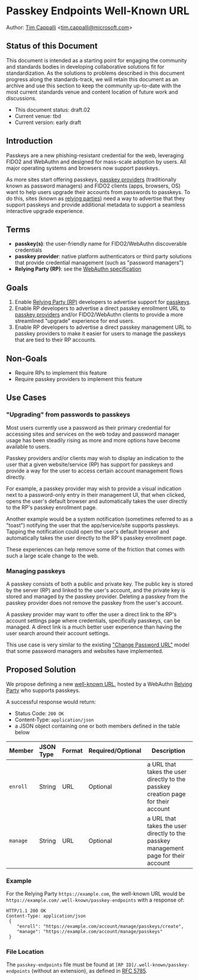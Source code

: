# Passkey Endpoints Well-Known URL

Author: [Tim Cappalli](https://github.com/timcappalli) &lt;tim.cappalli@microsoft.com&gt;

## Status of this Document

This document is intended as a starting point for engaging the community and standards bodies in developing collaborative solutions fit for standardization. As the solutions to problems described in this document progress along the standards-track, we will retain this document as an archive and use this section to keep the community up-to-date with the most current standards venue and content location of future work and discussions.

- This document status: draft.02
- Current venue: tbd
- Current version: early draft

## Introduction

Passkeys are a new phishing-resistant credential for the web, leveraging FIDO2 and WebAuthn and designed for mass-scale adoption by users. All major operating systems and browsers now support passkeys.

As more sites start offering passkeys, [passkey providers](#terms) (traditionally known as password managers) and FIDO2 clients (apps, browsers, OS) want to help users upgrade their accounts from passwords to passkeys. To do this, sites (known as [relying parties](#terms)) need a way to advertise that they support passkeys and provide additional metadata to support a seamless interactive upgrade experience.

## Terms

- **passkey(s)**: the user-friendly name for FIDO2/WebAuthn discoverable credentials
- **passkey provider**: native platform authenticators or third party solutions that provide credential management (such as "password managers")
- **Relying Party (RP)**: see the [WebAuthn specification](https://w3c.github.io/webauthn/#relying-party)

## Goals

1. Enable [Relying Party (RP)](#terms) developers to advertise support for [passkeys](#terms).
2. Enable RP developers to advertise a direct passkey enrollment URL to [passkey providers](#terms) and/or FIDO2/WebAuthn clients to provide a more streamlined "upgrade" experience for end users.
3. Enable RP developers to advertise a direct passkey management URL to passkey providers to make it easier for users to manage the passkeys that are tied to their RP accounts.

## Non-Goals

- Require RPs to implement this feature
- Require passkey providers to implement this feature

## Use Cases

### "Upgrading" from passwords to passkeys

Most users currently use a password as their primary credential for accessing sites and services on the web today and password manager usage has been steadily rising as more and more options have become available to users.

Passkey providers and/or clients may wish to display an indication to the user that a given website/service (RP) has support for passkeys and provide a way for the user to access certain account management flows directly.

For example, a passkey provider may wish to provide a visual indication next to a password-only entry in their management UI, that when clicked, opens the user's default browser and automatically takes the user directly to the RP's passkey enrollment page.

Another example would be a system notification (sometimes referred to as a "toast") notifying the user that the app/service/site supports passkeys. Tapping the notification could open the user's default browser and automatically takes the user directly to the RP's passkey enrollment page.

These experiences can help remove some of the friction that comes with such a large scale change to the web.

### Managing passkeys

A passkey consists of both a public and private key. The public key is stored by the server (RP) and linked to the user's account, and the private key is stored and managed by the passkey provider. Deleting a passkey from the passkey provider does not remove the passkey from the user's account.

A passkey provider may want to offer the user a direct link to the RP's account settings page where credentials, specifically passkeys, can be managed. A direct link is a much better user experience than having the user search around their account settings.

This use case is very similar to the existing ["Change Password URL"](https://www.w3.org/TR/change-password-url/) model that some password managers and websites have implemented.

## Proposed Solution

We propose defining a new [well-known URL](https://www.rfc-editor.org/rfc/rfc5785.html), hosted by a WebAuthn [Relying Party](#terms) who supports passkeys.

A successful response would return:

- Status Code: `200 OK`
- Content-Type: `application/json`
- a JSON object containing one or both members defined in the table below

| Member   | JSON Type | Format | Required/Optional | Description                                                                         |
| :------- | :-------- | :----- | :---------------- | ------------------------------------------------------------------------------------|
| `enroll` | String    | URL    | Optional          | a URL that takes the user directly to the passkey creation page for their account   |
| `manage` | String    | URL    | Optional          | a URL that takes the user directly to the passkey management page for their account |

### Example

For the Relying Party `https://example.com`, the well-known URL would be `https://example.com/.well-known/passkey-endpoints` with a response of:

```http
HTTP/1.1 200 OK
Content-Type: application/json
 {
    "enroll": "https://example.com/account/manage/passkeys/create",
    "manage": "https://example.com/account/manage/passkeys"
 }
```

### File Location

The `passkey-endpoints` file must be found at `[RP ID]/.well-known/passkey-endpoints` (without an extension), as defined in [RFC 5785](https://www.rfc-editor.org/rfc/rfc5785.html).
